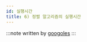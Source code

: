 ```yaml
---
id: 실행시간
title: 6) 정렬 알고리즘의 실행시간
---
```


:::note
written by [googoles](https://github.com/googoles)
:::
